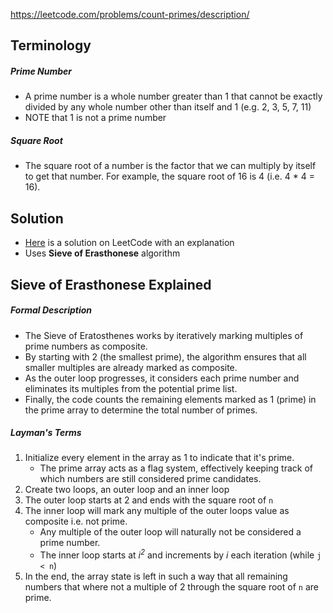 https://leetcode.com/problems/count-primes/description/
## Terminology
##### Prime Number
- A prime number is a whole number greater than 1 that cannot be exactly divided by any whole number other than itself and 1 (e.g. 2, 3, 5, 7, 11)
- NOTE that 1 is not a prime number
##### Square Root
- The square root of a number is the factor that we can multiply by itself to get that number. For example, the square root of 16 is 4 (i.e. 4 * 4 = 16).

## Solution
- [Here](https://leetcode.com/problems/count-primes/solutions/5379921/understand-sieve-of-erasthonese-c-java-python/) is a solution on LeetCode with an explanation
- Uses **Sieve of Erasthonese** algorithm

## Sieve of Erasthonese Explained
##### Formal Description
- The Sieve of Eratosthenes works by iteratively marking multiples of prime numbers as composite.
- By starting with 2 (the smallest prime), the algorithm ensures that all smaller multiples are already marked as composite.
- As the outer loop progresses, it considers each prime number and eliminates its multiples from the potential prime list.
- Finally, the code counts the remaining elements marked as 1 (prime) in the prime array to determine the total number of primes.
##### Layman's Terms
1. Initialize every element in the array as 1 to indicate that it's prime.
	- The prime array acts as a flag system, effectively keeping track of which numbers are still considered prime candidates.
2. Create two loops, an outer loop and an inner loop 
3. The outer loop starts at 2 and ends with the square root of `n` 
4. The inner loop will mark any multiple of the outer loops value as composite i.e. not prime.
	- Any multiple of the outer loop will naturally not be considered a prime number.
	- The inner loop starts at *i$^2$* and increments by *i* each iteration (while `j < n`)
5. In the end, the array state is left in such a way that all remaining numbers that where not a multiple of 2 through the square root of `n` are prime.
